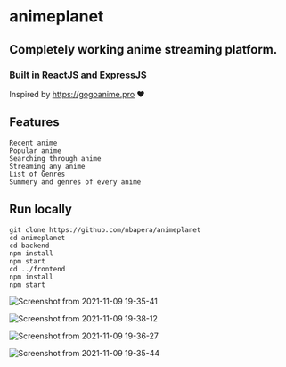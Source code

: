 # animeplanet

## Completely working anime streaming platform.

### Built in ReactJS and ExpressJS

Inspired by https://gogoanime.pro ❤️

## Features
    Recent anime
    Popular anime
    Searching through anime
    Streaming any anime
    List of Genres
    Summery and genres of every anime

## Run locally
    git clone https://github.com/nbapera/animeplanet
    cd animeplanet
    cd backend
    npm install
    npm start
    cd ../frontend
    npm install
    npm start

![Screenshot from 2021-11-09 19-35-41](https://user-images.githubusercontent.com/89864563/140984757-31a0d323-efbf-44a4-8cfd-a879230c6cf7.png)

![Screenshot from 2021-11-09 19-38-12](https://user-images.githubusercontent.com/89864563/140984536-f022c0ae-fd31-4e44-b6a7-c3435b7a53af.png)

![Screenshot from 2021-11-09 19-36-27](https://user-images.githubusercontent.com/89864563/140984422-a8e52ecb-9cfe-4373-bad8-b6eea3d0468d.png)

![Screenshot from 2021-11-09 19-35-44](https://user-images.githubusercontent.com/89864563/140984778-531495fb-5442-4d71-a4b7-a1de80d900be.png)

